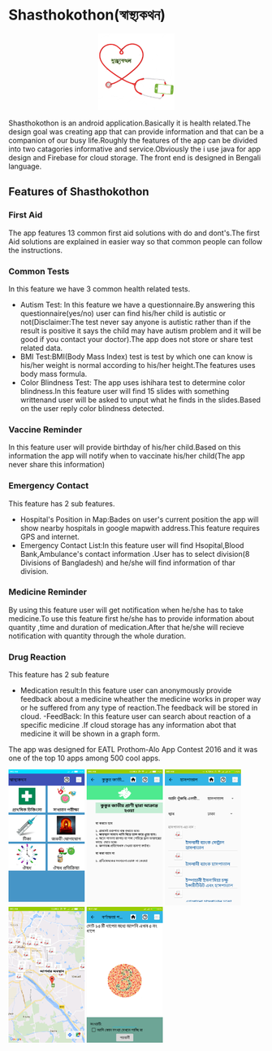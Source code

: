 # Shasthokothon(স্বাস্থ্যকথন)

<p align="center">
<img src="App_images/Logo1.png" class="img-responsive" width="150" height="150" >
</p>
Shasthokothon  is an android application.Basically it is health related.The design goal was creating app that can provide information and that can be a companion of our busy life.Roughly the features of the app can be divided into two catagories informative and service.Obviously the  i use  java for app design and Firebase for cloud storage. The front end is designed in Bengali language.

## Features of Shasthokothon
### First Aid
The app features 13 common first aid solutions with do and dont's.The first Aid solutions are explained in easier way so that common people can follow the instructions.
### Common Tests 
In this feature we have 3 common health related tests.
- Autism Test: In this feature we have a questionnaire.By answering this questionnaire(yes/no) user can find his/her child is autistic or not(Disclaimer:The test never say  anyone is autistic rather than if the result is positive it says the child may have autism problem and it will be good if you contact your doctor).The app does not store or share test related data.
- BMI Test:BMI(Body Mass Index) test is test by which one can know is his/her weight is normal according to his/her height.The features uses body mass formula.
- Color Blindness Test: The app uses ishihara test to determine color blindness.In this feature user will find 15 slides with something writtenand user will be asked to unput what he finds in the slides.Based on the user reply color blindness detected.
### Vaccine Reminder
In this feature user will provide birthday of his/her child.Based on this information the app will notify when to vaccinate his/her child(The app never share this information)
### Emergency Contact
This feature has 2 sub features.
- Hospital's Position in Map:Bades on user's current position the app will show nearby hospitals in google mapwith address.This feature requires GPS and internet.
- Emergency Contact List:In this feature user will find Hsopital,Blood Bank,Ambulance's contact information .User has to select division(8 Divisions of Bangladesh) and he/she will find information of thar division.
### Medicine Reminder
By using this feature user will get notification when he/she has to take medicine.To use this feature first he/she has to provide information about quantity ,time and duration of medication.After that he/she will recieve notification with quantity through the whole duration.
### Drug Reaction
This feature has 2 sub feature
- Medication result:In this feature user can anonymously provide feedback about a medicine wheather the medicine works in proper way or he suffered from any type of reaction.The feedback will be stored in cloud.
-FeedBack: In this feature user can search about reaction of a specific medicine .If cloud storage has any information abot that medicine  it will be shown in a graph form.


The app was designed for EATL Prothom-Alo App Contest 2016 and it was one of the top 10 apps among 500 cool apps.
<section>
<img src="App_images/Main_Window.png" class="img-responsive" width="150" height="267" >
<img src="App_images/First_aid.png" class="img-responsive" width="150" height="267" >
<img src="App_images/emergency_Contact.png" class="img-responsive" width="150" height="267" >
<img src="App_images/Map.png" class="img-responsive" width="150" height="267" >
<img src="App_images/color_blindness.png" class="img-responsive" width="150" height="267" >
</section>
